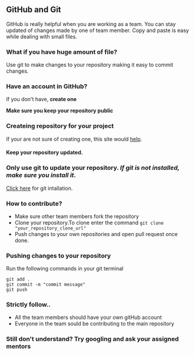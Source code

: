 ## GitHub and Git
   GitHub is really helpful when you are working as a team. You can stay updated of changes made by one of team member.
   Copy and paste is easy while dealing with small files.
   ### What if you have huge amount of file?
 Use git to make changes to your repository making it easy to commit changes.

### Have an account in GitHub?

   If you don't have, **create one**

**Make sure you keep your repository public**
### Createing repository for your project

 If your are not sure of creating one, this site would [help](https://docs.github.com/en/get-started/quickstart/create-a-repo). 

#### Keep your repository updated.
### Only use git to update your repository. *If git is not installed, make sure you install it*.<br>
[Click here](https://git-scm.com/book/en/v2/Getting-Started-Installing-Git) for git intallation.<br>

### How to contribute?
- Make sure other team members fork the repository
- Clone your repository.To clone enter the command
`git clone "your_repository_clone_url"`
- Push changes to your own repositories and open pull request once done.
  
### Pushing changes to your repository
Run the following commands in your git terminal
```Git
git add .
git commit -m "commit message"
git push
```
### Strictly follow..
- All the team members should have your own gitHub account
- Everyone in the team sould be contributing to the main repository

### Still don't understand? Try googling and ask your assigned mentors